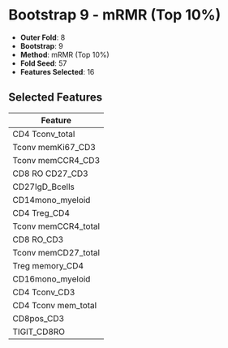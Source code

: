 # Bootstrap 9 - mRMR (Top 10%)

- **Outer Fold**: 8
- **Bootstrap**: 9
- **Method**: mRMR (Top 10%)
- **Fold Seed**: 57
- **Features Selected**: 16

## Selected Features

| Feature |
|---------|
| CD4 Tconv_total |
| Tconv memKi67_CD3 |
| Tconv memCCR4_CD3 |
| CD8 RO CD27_CD3 |
| CD27IgD_Bcells |
| CD14mono_myeloid |
| CD4 Treg_CD4 |
| Tconv memCCR4_total |
| CD8 RO_CD3 |
| Tconv memCD27_total |
| Treg memory_CD4 |
| CD16mono_myeloid |
| CD4 Tconv_CD3 |
| CD4 Tconv mem_total |
| CD8pos_CD3 |
| TIGIT_CD8RO |
